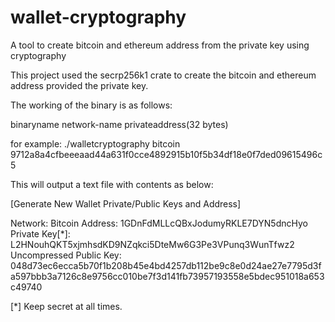 # wallet-cryptography
A tool to create bitcoin and ethereum address from the private key using cryptography

This project used the secrp256k1 crate to create the bitcoin and ethereum address provided the private key.

The working of the binary is as follows:

binaryname network-name privateaddress(32 bytes)

for example:
./walletcryptography bitcoin 9712a8a4cfbeeeaad44a631f0cce4892915b10f5b34df18e0f7ded09615496c5


This will output a text file with contents as below:

[Generate New Wallet Private/Public Keys and Address]

Network: Bitcoin
Address: 1GDnFdMLLcQBxJodumyRKLE7DYN5dncHyo
Private Key[*]: L2HNouhQKT5xjmhsdKD9NZqkci5DteMw6G3Pe3VPunq3WunTfwz2
Uncompressed Public Key: 048d73ec6ecca5b70f1b208b45e4bd4257db112be9c8e0d24ae27e7795d3fa597bbb3a7126c8e9756cc010be7f3d141fb73957193558e5bdec951018a653c49740

[*] Keep secret at all times.
